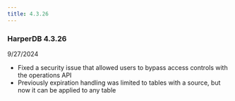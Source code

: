 ```yaml
---
title: 4.3.26
---
```


### HarperDB 4.3.26

9/27/2024

- Fixed a security issue that allowed users to bypass access controls with the operations API
- Previously expiration handling was limited to tables with a source, but now it can be applied to any table
